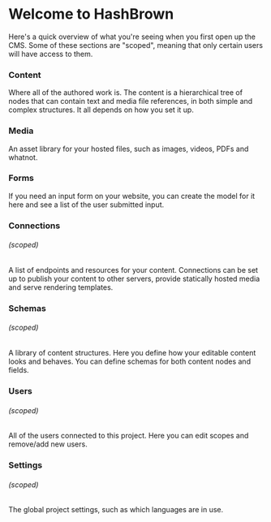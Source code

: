 # Welcome to HashBrown
Here's a quick overview of what you're seeing when you first open up the CMS. Some of these sections are "scoped", meaning that only certain users will have access to them.

### Content
Where all of the authored work is. The content is a hierarchical tree of nodes that can contain text and media file references, in both simple and complex structures. It all depends on how you set it up.

### Media
An asset library for your hosted files, such as images, videos, PDFs and whatnot.

### Forms
If you need an input form on your website, you can create the model for it here and see a list of the user submitted input.

### Connections
###### (scoped)
A list of endpoints and resources for your content. Connections can be set up to publish your content to other servers, provide statically hosted media and serve rendering templates.

### Schemas
###### (scoped)
A library of content structures. Here you define how your editable content looks and behaves. You can define schemas for both content nodes and fields.

### Users
###### (scoped)
All of the users connected to this project. Here you can edit scopes and remove/add new users.

### Settings
###### (scoped)
The global project settings, such as which languages are in use.
